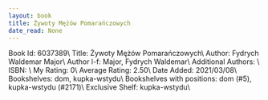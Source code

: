 ```yaml
---
layout: book
title: Żywoty Mężów Pomarańczowych
date_read: None
---
```


Book Id: 6037389\ 
Title: Żywoty Mężów Pomarańczowych\ 
Author: Fydrych Waldemar Major\ 
Author l-f: Major, Fydrych Waldemar\ 
Additional Authors: \ 
ISBN: \ 
My Rating: 0\ 
Average Rating: 2.50\ 
Date Added: 2021/03/08\ 
Bookshelves: dom, kupka-wstydu\ 
Bookshelves with positions: dom (#5), kupka-wstydu (#2171)\ 
Exclusive Shelf: kupka-wstydu\ 

